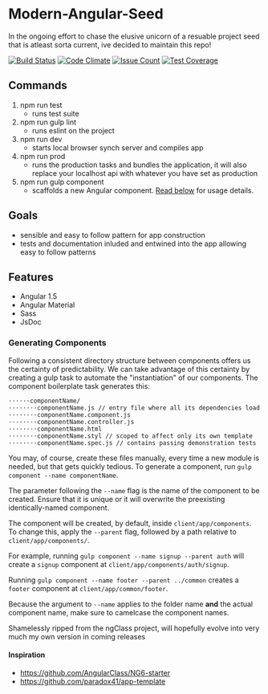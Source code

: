 # Modern-Angular-Seed
In the ongoing effort to chase the elusive unicorn of a resuable project seed that is atleast sorta current, ive decided to maintain this repo!

[![Build Status](https://travis-ci.org/stvnksslr/modern-angular-seed.svg?branch=master)](https://travis-ci.org/stvnksslr/modern-angular-seed)
[![Code Climate](https://codeclimate.com/github/stvnksslr/modern-angular-seed/badges/gpa.svg)](https://codeclimate.com/github/stvnksslr/modern-angular-seed)
[![Issue Count](https://codeclimate.com/github/stvnksslr/modern-angular-seed/badges/issue_count.svg)](https://codeclimate.com/github/stvnksslr/modern-angular-seed)
[![Test Coverage](https://codeclimate.com/github/stvnksslr/modern-angular-seed/badges/coverage.svg)](https://codeclimate.com/github/stvnksslr/modern-angular-seed/coverage)

## Commands
1. npm run test
    - runs test suite
2. npm run gulp lint 
    - runs eslint on the project
3. npm run dev
    - starts local browser synch server and compiles app
4. npm run prod
    - runs the production tasks and bundles the application, it will also replace your localhost api with whatever you have set as production
5. npm run gulp component   
    - scaffolds a new Angular component. [Read below](#generating-components) for usage details.


## Goals
* sensible and easy to follow pattern for app construction
* tests and documentation inluded and entwined into the app allowing easy to follow patterns

## Features
* Angular 1.5
* Angular Material
* Sass
* JsDoc

### Generating Components
Following a consistent directory structure between components offers us the certainty of predictability. We can take advantage of this certainty by creating a gulp task to automate the "instantiation" of our components. The component boilerplate task generates this:
```
⋅⋅⋅⋅⋅⋅componentName/
⋅⋅⋅⋅⋅⋅⋅⋅componentName.js // entry file where all its dependencies load
⋅⋅⋅⋅⋅⋅⋅⋅componentName.component.js
⋅⋅⋅⋅⋅⋅⋅⋅componentName.controller.js
⋅⋅⋅⋅⋅⋅⋅⋅componentName.html
⋅⋅⋅⋅⋅⋅⋅⋅componentName.styl // scoped to affect only its own template
⋅⋅⋅⋅⋅⋅⋅⋅componentName.spec.js // contains passing demonstration tests
```

You may, of course, create these files manually, every time a new module is needed, but that gets quickly tedious.
To generate a component, run `gulp component --name componentName`.

The parameter following the `--name` flag is the name of the component to be created. Ensure that it is unique or it will overwrite the preexisting identically-named component.

The component will be created, by default, inside `client/app/components`. To change this, apply the `--parent` flag, followed by a path relative to `client/app/components/`.

For example, running `gulp component --name signup --parent auth` will create a `signup` component at `client/app/components/auth/signup`.  

Running `gulp component --name footer --parent ../common` creates a `footer` component at `client/app/common/footer`.  

Because the argument to `--name` applies to the folder name **and** the actual component name, make sure to camelcase the component names.

Shamelessly ripped from the ngClass project, will hopefully evolve into very much my own version in coming releases


#### Inspiration
* https://github.com/AngularClass/NG6-starter
* https://github.com/paradox41/app-template
